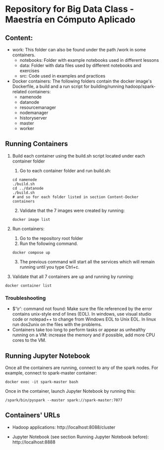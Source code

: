# Repository for Big Data Class - Maestría en Cómputo Aplicado

## Content:
   - work: This folder can also be found under the path /work in some containers.
     - notebooks: Folder with example notebooks used in different lessons
     - data: Folder with data files used by different notebooks and exercises
     - src: Code used in examples and practices
   - Docker containers: The following folders contain the docker image's Dockerfile, a build and a run script for building/running hadoop/spark-related containers:
     - namenode
     - datanode
     - resourcemanager
     - nodemanager
     - historyserver
     - master
     - worker

## Running Containers

  1. Build each container using the build.sh script located under each container folder
     1. Go to each container folder and run build.sh:
     ```
     cd namenode
     ./build.sh
     cd ../datanode
     ./build.sh
     # and so for each folder listed in section Content-Docker containers
     ```
     2. Validate that the 7 images were created by running:
     ```
     docker image list
     ```
  2. Run containers:
      1. Go to the repository root folder
      2. Run the following command.
    
      ```
      docker compose up
      ```
      3. The previous command will start all the services which will remain running until you type Ctrl+c.
  3. Validate that all 7 containers are up and running by running:
  ```
  docker container list
  ```

### Troubleshooting

   - $'\r': command not found: Make sure the file referenced by the error contains unix-style end of lines (EOL). In windows, use visual studio code or notepad++ to change from Windows EOL to Unix EOL. In linux run dos2unix on the files with the problems.
   - Containers take too long to perform tasks or appear as unhealthy running on a VM: increase the memory and if possible, add more CPU cores to the VM.
      
## Running Jupyter Notebook

Once all the containers are running, connect to any of the spark nodes. For example, connect to spark-master container:

```
docker exec -it spark-master bash
```

Once in the container, launch Jupyter Notebook by running this:

```
/spark/bin/pyspark --master spark://spark-master:7077
```

## Containers' URLs

   - Hadoop applications: http://localhost:8088/cluster

   - Jupyter Notebook (see section Running Jupyter Notebook before): http://localhost:8888
